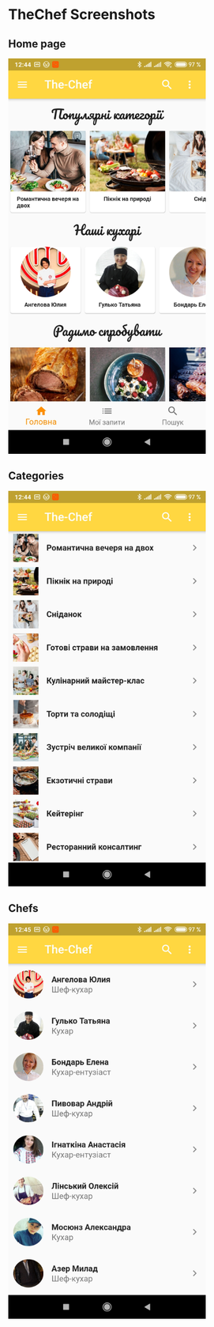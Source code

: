 # TheChef Screenshots

## Home page
<img src="assets/screenshots/home_page.jpg" width="400">

## Categories
<img src="assets/screenshots/categories.jpg" width="400">

## Chefs
<img src="assets/screenshots/chefs.jpg" width="400">

